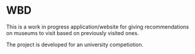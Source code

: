 
# WBD

This is a work in progress application/website for giving recommendations on museums to visit based on previously visited ones.

The project is developed for an university competiotion.
